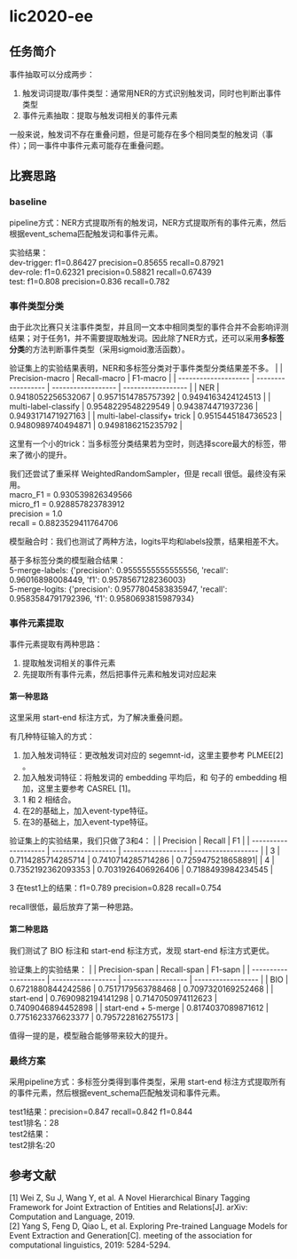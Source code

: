 # lic2020-ee

## 任务简介
事件抽取可以分成两步：
1. 触发词词提取/事件类型：通常用NER的方式识别触发词，同时也判断出事件类型
2. 事件元素抽取：提取与触发词相关的事件元素

一般来说，触发词不存在重叠问题，但是可能存在多个相同类型的触发词（事件）；同一事件中事件元素可能存在重叠问题。

## 比赛思路

### baseline
pipeline方式：NER方式提取所有的触发词，NER方式提取所有的事件元素，然后根据event_schema匹配触发词和事件元素。

实验结果：  
dev-trigger: f1=0.86427 precision=0.85655 recall=0.87921  
dev-role:    f1=0.62321 precision=0.58821 recall=0.67439  
test:        f1=0.808   precision=0.836 recall=0.782  

### 事件类型分类
由于此次比赛只关注事件类型，并且同一文本中相同类型的事件合并不会影响评测结果；对于任务1，并不需要提取触发词。因此除了NER方式，还可以采用**多标签分类**的方法判断事件类型（采用sigmoid激活函数）。

验证集上的实验结果表明，NER和多标签分类对于事件类型分类结果差不多。
|                      | Precision-macro          | Recall-macro             | F1-macro                 |
| -------------------- | ------------------ | ------------------ | ------------------ |
| NER                  | 0.9418052256532067 | 0.9571514785757392 | 0.9494163424124513 |
| multi-label-classify | 0.9548229548229549 | 0.943874471937236  | 0.9493171471927163 |
| multi-label-classify+ trick | 0.9515445184736523 | 0.9480989740494871 | 0.9498186215235792 |

这里有一个小的trick：当多标签分类结果若为空时，则选择score最大的标签，带来了微小的提升。

我们还尝试了重采样 WeightedRandomSampler，但是 recall 很低。最终没有采用。  
macro_F1 = 0.930539826349566  
micro_f1 = 0.928857823783912  
precision = 1.0  
recall = 0.8823529411764706  


模型融合时：我们也测试了两种方法，logits平均和labels投票，结果相差不大。

基于多标签分类的模型融合结果：  
5-merge-labels: {'precision': 0.9555555555555556, 'recall': 0.96016898008449, 'f1': 0.9578567128236003}  
5-merge-logits: {'precision': 0.9577804583835947, 'recall': 0.9583584791792396, 'f1': 0.9580693815987934}  


### 事件元素提取
事件元素提取有两种思路：
1. 提取触发词相关的事件元素
2. 先提取所有事件元素，然后把事件元素和触发词对应起来

#### 第一种思路
这里采用 start-end 标注方式，为了解决重叠问题。

有几种特征输入的方式：
1. 加入触发词特征：更改触发词对应的 segemnt-id，这里主要参考 PLMEE[2] 。
2. 加入触发词特征：将触发词的 embedding 平均后，和 句子的 embedding 相加，这里主要参考 CASREL [1]。
3. 1 和 2 相结合。
4. 在2的基础上，加入event-type特征。
5. 在3的基础上，加入event-type特征。

验证集上的实验结果，我们只做了3和4：
|                      | Precision          | Recall             | F1                 |
| -------------------- | ------------------ | ------------------ | ------------------ |
| 3                    | 0.7114285714285714 | 0.7410714285714286 | 0.7259475218658891|
| 4                    | 0.7352192362093353 | 0.7031926406926406 | 0.7188493984234545 |

3 在test1上的结果：f1=0.789 precision=0.828 recall=0.754 

recall很低，最后放弃了第一种思路。

#### 第二种思路

我们测试了 BIO 标注和 start-end 标注方式，发现 start-end 标注方式更优。

验证集上的实验结果：
|                      | Precision-span          | Recall-span             | F1-sapn                 |
| -------------------- | ------------------ | ------------------ | ------------------ |
| BIO                  | 0.6721880844242586 | 0.7517179563788468 | 0.7097320169252468 |
| start-end            | 0.7690982194141298 | 0.7147050974112623 | 0.7409046894452898 |
| start-end + 5-merge  | 0.8174037089871612 | 0.7751623376623377 | 0.7957228162755173 |

值得一提的是，模型融合能够带来较大的提升。

### 最终方案

采用pipeline方式：多标签分类得到事件类型，采用 start-end 标注方式提取所有的事件元素，然后根据event_schema匹配触发词和事件元素。

test1结果：precision=0.847 recall=0.842	f1=0.844  
test1排名：28  
test2结果：  
test2排名:20  

## 参考文献

[1] Wei Z, Su J, Wang Y, et al. A Novel Hierarchical Binary Tagging Framework for Joint Extraction of Entities and Relations[J]. arXiv: Computation and Language, 2019.  
[2] Yang S, Feng D, Qiao L, et al. Exploring Pre-trained Language Models for Event Extraction and Generation[C]. meeting of the association for computational linguistics, 2019: 5284-5294.
